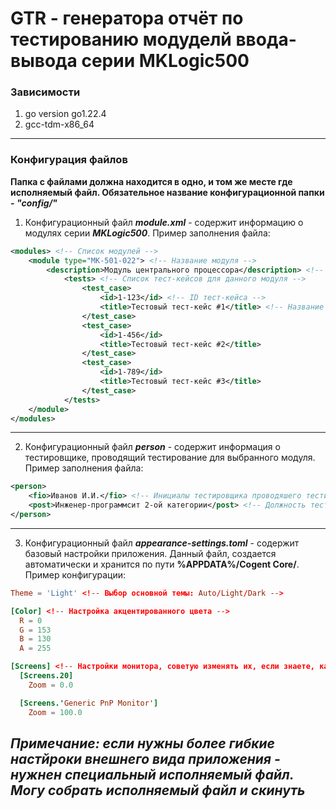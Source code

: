# GTR - генератора отчёт по тестированию модуделй ввода-вывода серии MKLogic500

### Зависимости
1. go version go1.22.4
2. gcc-tdm-x86_64
---
### Конфигурация файлов
**Папка с файлами должна находится в одно, и том же месте где исполняемый файл. Обязательное название конфигурационной папки - *"config/"***
1. Конфигурационный файл ***module.xml*** - содержит информацию о модулях серии ***MKLogic500***. Пример заполнения файла:
```xml
<modules> <!-- Список модулей -->
    <module type="MK-501-022"> <!-- Название модуля -->
        <description>Модуль центрального процессора</description> <!-- Описание модуля -->
            <tests> <!-- Список тест-кейсов для данного модуля -->
                <test_case>
                    <id>1-123</id> <!-- ID тест-кейса -->
                    <title>Тестовый тест-кейс #1</title> <!-- Название тест-кейса -->
                </test_case>
                <test_case>
                    <id>1-456</id>
                    <title>Тестовый тест-кейс #2</title>
                </test_case>
                <test_case>
                    <id>1-789</id>
                    <title>Тестовый тест-кейс #3</title>
                </test_case>
            </tests>
    </module>
</modules>
```
---
2. Конфигурационный файл ***person*** - содержит информация о тестировщике, проводящий тестирование для выбранного модуля. Пример заполнения файла:
```xml
<person>
    <fio>Иванов И.И.</fio> <!-- Инициалы тестировщика проводяшего тестирование -->
    <post>Инженер-программсит 2-ой категории</post> <!-- Должность тестироващика -->
</person>
```
---
3. Конфигурационный файл ***appearance-settings.toml*** - содержит базовый настройки приложения. Данный файл, создается автоматически и хранится по пути **%APPDATA%/Cogent Core/**. Пример конфигурации:

```toml
Theme = 'Light' <!-- Выбор основной темы: Auto/Light/Dark -->

[Color] <!-- Настройка акцентированного цвета -->
  R = 0
  G = 153
  B = 130
  A = 255

[Screens] <!-- Настройки монитора, советую изменять их, если знаете, какие настройки точно нужны. -->
  [Screens.20]
    Zoom = 0.0

  [Screens.'Generic PnP Monitor']
    Zoom = 100.0 

```
*Примечание: если нужны более гибкие настйроки внешнего вида приложения - нужнен специальный исполняемый файл. Могу собрать исполняемый файл и скинуть*
---